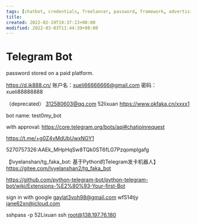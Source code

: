 ```yaml
---
tags: [chatbot, credentials, freelancer, password, framework, advertising, pyjom]
title:
created: 2022-02-19T19:37:13+08:00
modified: 2022-03-03T11:44:39+08:00
---
```


# Telegram Bot

password stored on a paid platform.

https://d.ik888.cn/
账户名：xueli66666666@gmail.com
密码：xueli88888888

（deprecated）
312580603@qq.com
52lixuan
https://www.okfaka.cn/xxxx1

bot name:
test0my_bot

with approval:
https://core.telegram.org/bots/api#chatjoinrequest

https://t.me/+g0Z4vMdUbUwxNGY1

5270757326:AAEk_MHpHqSw8TQk0ST6fLG7Pzqomplgafg

【lvyelanshan/tg_faka_bot: 基于Python的Telegram发卡机器人】https://gitee.com/lvyelanshan2/tg_faka_bot

https://github.com/python-telegram-bot/python-telegram-bot/wiki/Extensions-%E2%80%93-Your-first-Bot

sign in with google
gaylat3voh98@gmail.com
wfS14tjy
jane62xn@icloud.com

sshpass -p 52Lixuan ssh root@138.197.76.180
